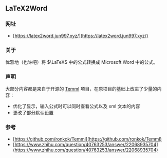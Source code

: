 ## LaTeX2Word


### 网址

- [https://latex2word.jun997.xyz/](https://latex2word.jun997.xyz/)

### 关于

优雅地（也许吧）将 $\LaTeX$ 中的公式转换成 Microsoft Word 中的公式。

### 声明

大部分内容都是来自于开源的 [Temml](https://temml.org/) 项目，在原项目的基础上改进了少量的内容：

- 优化了显示，输入公式时可以同时查看公式以及 xml 文本的内容
- 更改了部分默认设置

### 参考

- [https://github.com/ronkok/Temml](https://github.com/ronkok/Temml)
- [https://www.zhihu.com/question/40763253/answer/22068935704](https://www.zhihu.com/question/40763253/answer/22068935704)

